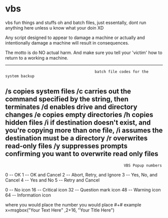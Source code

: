 # vbs
vbs fun things and stuffs
oh and batch files, just essentally, dont run anything here unless u know what your doin XD



Any script designed to appear to damage a machine or actually and intentionally damage a machine will result in consequences.

The motto is do NO actual harm. And make sure you tell your 'victim' how to return to a working a machine.


-----------------------------------------------------------------------------------------------------------------------------
                                            batch file codes for the system backup

/s copies system files
/c carries out the command specified by the string, then terminates
/d enables drive and directory changes
/e copies empty directories
/h copies hidden files
/i if destination doesn't exist, and you're copying more than one file, /i assumes the destination must be a directory
/r overwrites read-only files
/y suppresses prompts confirming you want to overwrite read only files
-------------------------------------------------------------------------------------------------------------------------------
                                                         VBS Popup numbers

0 -- OK
1 -- OK and Cancel
2 -- Abort, Retry, and Ignore
3 -- Yes, No, and Cancel
4 -- Yes and No
5 -- Retry and Cancel

0 -- No icon
16 -- Critical icon
32 -- Question mark icon
48 -- Warning icon
64 -- Information icon

where you would place the number you would place #+#
example
x=msgbox("Your Text Here" ,2+16, "Your Title Here")

